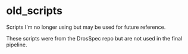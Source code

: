 # old_scripts
Scripts I'm no longer using but may be used for future reference.

These scripts were from the DrosSpec repo but are not used in the final pipeline.
